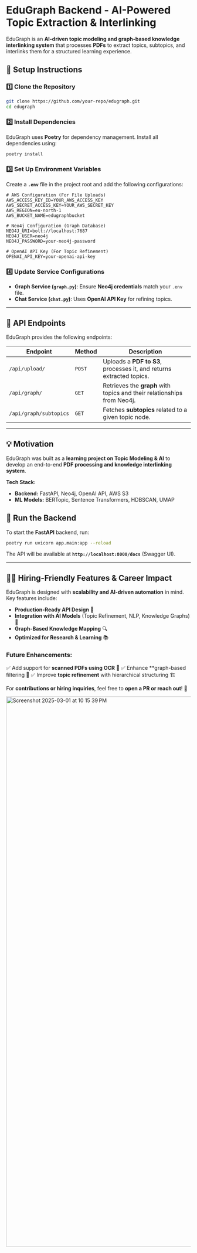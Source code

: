 
# **EduGraph Backend - AI-Powered Topic Extraction & Interlinking**

EduGraph is an **AI-driven topic modeling and graph-based knowledge interlinking system** that processes **PDFs** to extract topics, subtopics, and interlinks them for a structured learning experience.

## **🚀 Setup Instructions**

### **1️⃣ Clone the Repository**
```bash
git clone https://github.com/your-repo/edugraph.git
cd edugraph
```

### **2️⃣ Install Dependencies**
EduGraph uses **Poetry** for dependency management. Install all dependencies using:
```bash
poetry install
```

### **3️⃣ Set Up Environment Variables**
Create a **`.env`** file in the project root and add the following configurations:

```env
# AWS Configuration (For File Uploads)
AWS_ACCESS_KEY_ID=YOUR_AWS_ACCESS_KEY
AWS_SECRET_ACCESS_KEY=YOUR_AWS_SECRET_KEY
AWS_REGION=eu-north-1
AWS_BUCKET_NAME=edugraphbucket

# Neo4j Configuration (Graph Database)
NEO4J_URI=bolt://localhost:7687
NEO4J_USER=neo4j
NEO4J_PASSWORD=your-neo4j-password

# OpenAI API Key (For Topic Refinement)
OPENAI_API_KEY=your-openai-api-key
```

### **4️⃣ Update Service Configurations**
- **Graph Service (`graph.py`)**: Ensure **Neo4j credentials** match your `.env` file.
- **Chat Service (`chat.py`)**: Uses **OpenAI API Key** for refining topics.

---
## **📌 API Endpoints**
EduGraph provides the following endpoints:

| **Endpoint**         | **Method** | **Description** |
|----------------------|-----------|------------------------------------------------|
| `/api/upload/`      | `POST`    | Uploads a **PDF to S3**, processes it, and returns extracted topics. |
| `/api/graph/`       | `GET`     | Retrieves the **graph** with topics and their relationships from Neo4j. |
| `/api/graph/subtopics` | `GET` | Fetches **subtopics** related to a given topic node. |

---
## **💡 Motivation**
EduGraph was built as a **learning project on Topic Modeling & AI** to develop an end-to-end **PDF processing and knowledge interlinking system**.

**Tech Stack:**
- **Backend:** FastAPI, Neo4j, OpenAI API, AWS S3
- **ML Models:** BERTopic, Sentence Transformers, HDBSCAN, UMAP

## **🚀 Run the Backend**
To start the **FastAPI** backend, run:
```bash
poetry run uvicorn app.main:app --reload
```
The API will be available at **`http://localhost:8000/docs`** (Swagger UI).

---
## **👨‍💻 Hiring-Friendly Features & Career Impact**
EduGraph is designed with **scalability and AI-driven automation** in mind. Key features include:
- **Production-Ready API Design** 🚀
- **Integration with AI Models** (Topic Refinement, NLP, Knowledge Graphs) 🤖
- **Graph-Based Knowledge Mapping** 🔍
- **Optimized for Research & Learning** 📚

### **Future Enhancements:**
✅ Add support for **scanned PDFs using OCR** 📄
✅ Enhance **graph-based filtering 🎨
✅ Improve **topic refinement** with hierarchical structuring 🏗️

For **contributions or hiring inquiries**, feel free to **open a PR or reach out**! 🚀





<img width="1502" alt="Screenshot 2025-03-01 at 10 15 39 PM" src="https://github.com/user-attachments/assets/2214a5e4-e752-4ccb-8d11-b971b29ca73a" />
